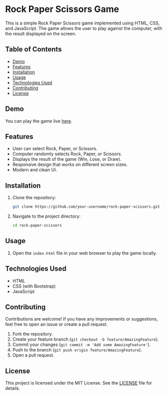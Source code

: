 # Rock Paper Scissors Game

This is a simple Rock Paper Scissors game implemented using HTML, CSS, and JavaScript. The game allows the user to play against the computer, with the result displayed on the screen.

## Table of Contents
- [Demo](#demo)
- [Features](#features)
- [Installation](#installation)
- [Usage](#usage)
- [Technologies Used](#technologies-used)
- [Contributing](#contributing)
- [License](#license)

## Demo

You can play the game live [here](https://vasoyasharan.github.io/JS-Stone-Paper-Scissors/).

## Features

- User can select Rock, Paper, or Scissors.
- Computer randomly selects Rock, Paper, or Scissors.
- Displays the result of the game (Win, Lose, or Draw).
- Responsive design that works on different screen sizes.
- Modern and clean UI.

## Installation

1. Clone the repository:

    ```bash
    git clone https://github.com/your-username/rock-paper-scissors.git
    ```
2. Navigate to the project directory:
    ```bash
    cd rock-paper-scissors
    ```

## Usage

1. Open the `index.html` file in your web browser to play the game locally.

## Technologies Used

- HTML
- CSS (with Bootstrap)
- JavaScript

## Contributing

Contributions are welcome! If you have any improvements or suggestions, feel free to open an issue or create a pull request.

1. Fork the repository.
2. Create your feature branch (`git checkout -b feature/AmazingFeature`).
3. Commit your changes (`git commit -m 'Add some AmazingFeature'`).
4. Push to the branch (`git push origin feature/AmazingFeature`).
5. Open a pull request.

## License

This project is licensed under the MIT License. See the [LICENSE](LICENSE) file for details.
